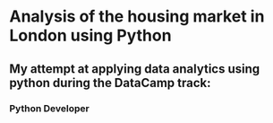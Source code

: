 # Analysis of the housing market in London using Python

## My attempt at applying data analytics using python during the DataCamp track:

### Python Developer
